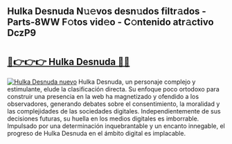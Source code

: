 ## Hulka Desnuda N𝚞𝚎vos desn𝚞dos filtr𝚊dos - Parts-8WW F𝚘tos vid𝚎o - C𝚘ntenido atr𝚊ctivo DczP9

# <h2><a href="http://mb6hoeo.tromn.icu/?c=Hulka+Desnuda">🔗👉👉👉 Hulka Desnuda 🔗🔗</a></h2>

[![Hulka Desnuda nuevo](https://i.imgur.com/pEAQMta.gif)](http://mb6hoeo.tromn.icu/?c=Hulka+Desnuda)
Hulka Desnuda, un personaje complejo y estimulante, elude la clasificación directa. Su enfoque poco ortodoxo para construir una presencia en la web ha magnetizado y ofendido a los observadores, generando debates sobre el consentimiento, la moralidad y las complejidades de las sociedades digitales. Independientemente de sus decisiones futuras, su huella en los medios digitales es imborrable. Impulsado por una determinación inquebrantable y un encanto innegable, el progreso de Hulka Desnuda en el ámbito digital es implacable.
